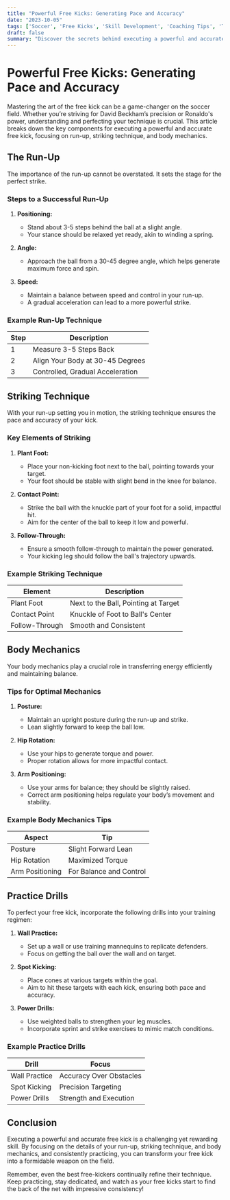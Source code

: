```yaml
---
title: "Powerful Free Kicks: Generating Pace and Accuracy"
date: "2023-10-05"
tags: ['Soccer', 'Free Kicks', 'Skill Development', 'Coaching Tips', 'Technique', 'Soccer Training', 'Player Knowledge', 'Soccer Drills', 'Advanced Tactics']
draft: false
summary: "Discover the secrets behind executing a powerful and accurate free kick in soccer, exploring detailed steps from run-up to striking technique and body mechanics."
---
```


# Powerful Free Kicks: Generating Pace and Accuracy

Mastering the art of the free kick can be a game-changer on the soccer field. Whether you’re striving for David Beckham’s precision or Ronaldo's power, understanding and perfecting your technique is crucial. This article breaks down the key components for executing a powerful and accurate free kick, focusing on run-up, striking technique, and body mechanics.

## The Run-Up

The importance of the run-up cannot be overstated. It sets the stage for the perfect strike.

### Steps to a Successful Run-Up

1. **Positioning:** 
   - Stand about 3-5 steps behind the ball at a slight angle.
   - Your stance should be relaxed yet ready, akin to winding a spring.

2. **Angle:**
   - Approach the ball from a 30-45 degree angle, which helps generate maximum force and spin.

3. **Speed:**
   - Maintain a balance between speed and control in your run-up.
   - A gradual acceleration can lead to a more powerful strike.

### Example Run-Up Technique

| Step | Description |
|------|-------------|
| 1    | Measure 3-5 Steps Back |
| 2    | Align Your Body at 30-45 Degrees |
| 3    | Controlled, Gradual Acceleration |

## Striking Technique

With your run-up setting you in motion, the striking technique ensures the pace and accuracy of your kick.

### Key Elements of Striking

1. **Plant Foot:**
   - Place your non-kicking foot next to the ball, pointing towards your target.
   - Your foot should be stable with slight bend in the knee for balance.

2. **Contact Point:**
   - Strike the ball with the knuckle part of your foot for a solid, impactful hit.
   - Aim for the center of the ball to keep it low and powerful.

3. **Follow-Through:**
   - Ensure a smooth follow-through to maintain the power generated.
   - Your kicking leg should follow the ball's trajectory upwards.

### Example Striking Technique

| Element      | Description |
|--------------|-------------|
| Plant Foot   | Next to the Ball, Pointing at Target |
| Contact Point| Knuckle of Foot to Ball's Center |
| Follow-Through | Smooth and Consistent |

## Body Mechanics

Your body mechanics play a crucial role in transferring energy efficiently and maintaining balance.

### Tips for Optimal Mechanics

1. **Posture:**
   - Maintain an upright posture during the run-up and strike.
   - Lean slightly forward to keep the ball low.

2. **Hip Rotation:**
   - Use your hips to generate torque and power.
   - Proper rotation allows for more impactful contact.

3. **Arm Positioning:**
   - Use your arms for balance; they should be slightly raised.
   - Correct arm positioning helps regulate your body’s movement and stability.

### Example Body Mechanics Tips

| Aspect         | Tip                      |
|----------------|--------------------------|
| Posture        | Slight Forward Lean      |
| Hip Rotation   | Maximized Torque         |
| Arm Positioning| For Balance and Control  |

## Practice Drills

To perfect your free kick, incorporate the following drills into your training regimen:

1. **Wall Practice:**
   - Set up a wall or use training mannequins to replicate defenders.
   - Focus on getting the ball over the wall and on target.

2. **Spot Kicking:**
   - Place cones at various targets within the goal.
   - Aim to hit these targets with each kick, ensuring both pace and accuracy.

3. **Power Drills:**
   - Use weighted balls to strengthen your leg muscles.
   - Incorporate sprint and strike exercises to mimic match conditions.

### Example Practice Drills

| Drill       | Focus          |
|-------------|----------------|
| Wall Practice | Accuracy Over Obstacles |
| Spot Kicking  | Precision Targeting     |
| Power Drills  | Strength and Execution  |

## Conclusion

Executing a powerful and accurate free kick is a challenging yet rewarding skill. By focusing on the details of your run-up, striking technique, and body mechanics, and consistently practicing, you can transform your free kick into a formidable weapon on the field.

Remember, even the best free-kickers continually refine their technique. Keep practicing, stay dedicated, and watch as your free kicks start to find the back of the net with impressive consistency!
```
